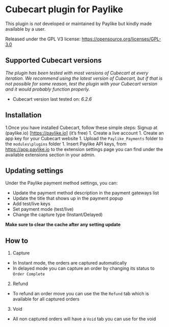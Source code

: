 # Cubecart plugin for Paylike

This plugin is *not* developed or maintained by Paylike but kindly made
available by a user.

Released under the GPL V3 license: https://opensource.org/licenses/GPL-3.0

## Supported Cubecart versions

*The plugin has been tested with most versions of Cubecart at every iteration. We recommend using the latest version of Cubecart, but if that is not possible for some reason, test the plugin with your Cubecart version and it would probably function properly.*

* Cubecart
 version last tested on: *6.2.6* 

## Installation

1.Once you have installed Cubecart, follow these simple steps:
  Signup at (paylike.io) [https://paylike.io] (it’s free)
     1. Create a live account
     1. Create an app key for your Cubecart website
     1. Upload the `Paylike_Payments` folder to the `modules\plugins` folder
     1. Insert Paylike API keys, from https://app.paylike.io to the extension settings page you can find under the available extensions section in your admin.
     
## Updating settings

Under the Paylike payment method settings, you can:
 * Update the payment method description in the payment gateways list
 * Update the title that shows up in the payment popup 
 * Add test/live keys
 * Set payment mode (test/live)
 * Change the capture type (Instant/Delayed) 
 
**Make sure to clear the cache after any setting update** 
## How to
  
1. Capture
* In Instant mode, the orders are captured automatically
* In delayed mode you can capture an order by changing its status to `Order Complete`
2. Refund
* To refund an order move you can use the the `Refund` tab which is available for all captured orders
3. Void
* All non captured orders will have a `Void` tab you can use for the void
   
     